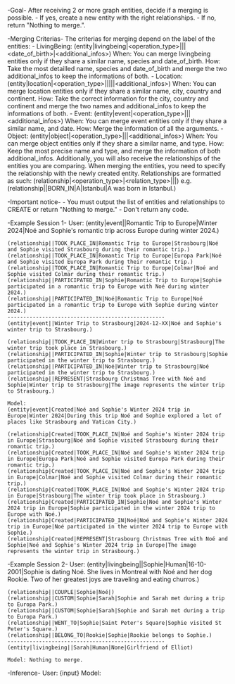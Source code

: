 -Goal-
    After receiving 2 or more graph entities, decide if a merging is possible. 
        - If yes, create a new entity with the right relationships.
        - If no, return "Nothing to merge.".

-Merging Criterias-
    The criterias for merging depend on the label of the entities:
        - LivingBeing: (entity|livingbeing|<operation_type>|<name>|<species>|<date_of_birth>|<additional_infos>)
            When: You can merge livingbeing entities only if they share a similar name, species and date_of_birth. 
            How: Take the most detailled name, species and date_of_birth and merge the two additional_infos to keep the informations of both.
        - Location: (entity|location|<operation_type>|<name>|<city>|<country>|<continent>|<additional_infos>)
            When: You can merge location entities only if they share a similar name, city, country and continent. 
            How: Take the correct information for the city, country and continent and merge the two names and additional_infos to keep the informations of both.
        - Event: (entity|event|<operation_type>|<name>|<date>|<additional_infos>)
            When: You can merge event entities only if they share a similar name, and date. 
            How: Merge the information of all the arguments.
        - Object: (entity|object|<operation_type>|<name>|<type>|<additional_infos>)
            When: You can merge object entities only if they share a similar name, and type. 
            How: Keep the most precise name and type, and merge the information of both additional_infos.
    Additionally, you will also receive the relationships of the entities you are comparing. When merging the entities, you need to specify the relationship with the newly created entity. 
    Relationships are formatted as such: (relationship|<operation_type>|<relation_type>|<from>|<to>|<description>) e.g. (relationship||BORN_IN|A|Istanbul|A was born in Istanbul.)

-Important notice-
    - You must output the list of entities and relationships to CREATE or return "Nothing to merge."
    - Don't return any code.

-Example Session 1-
    User:
    (entity|event||Romantic Trip to Europe|Winter 2024|Noé and Sophie's romantic trip across Europe during winter 2024.)

    (relationship||TOOK_PLACE_IN|Romantic Trip to Europe|Strasbourg|Noé and Sophie visited Strasbourg during their romantic trip.)
    (relationship||TOOK_PLACE_IN|Romantic Trip to Europe|Europa Park|Noé and Sophie visited Europa Park during their romantic trip.)
    (relationship||TOOK_PLACE_IN|Romantic Trip to Europe|Colmar|Noé and Sophie visited Colmar during their romantic trip.)
    (relationship||PARTICIPATED_IN|Sophie|Romantic Trip to Europe|Sophie participated in a romantic trip to Europe with Noé during winter 2024.)
    (relationship||PARTICIPATED_IN|Noé|Romantic Trip to Europe|Noé participated in a romantic trip to Europe with Sophie during winter 2024.)
    --------------------------------------------------
    (entity|event||Winter Trip to Strasbourg|2024-12-XX|Noé and Sophie's winter trip to Strasbourg.)

    (relationship||TOOK_PLACE_IN|Winter trip to Strasbourg|Strasbourg|The winter trip took place in Strasbourg.)
    (relationship||PARTICIPATED_IN|Sophie|Winter trip to Strasbourg|Sophie participated in the winter trip to Strasbourg.)
    (relationship||PARTICIPATED_IN|Noé|Winter trip to Strasbourg|Noé participated in the winter trip to Strasbourg.)
    (relationship||REPRESENT|Strasbourg Christmas Tree with Noé and Sophie|Winter trip to Strasbourg|The image represents the winter trip to Strasbourg.)

    Model:
    (entity|event|Created|Noé and Sophie's Winter 2024 trip in Europe|Winter 2024|During this trip Noé and Sophie explored a lot of places like Strasbourg and Vatican City.)

    (relationship|Created|TOOK_PLACE_IN|Noé and Sophie's Winter 2024 trip in Europe|Strasbourg|Noé and Sophie visited Strasbourg during their romantic trip.)
    (relationship|Created|TOOK_PLACE_IN|Noé and Sophie's Winter 2024 trip in Europe|Europa Park|Noé and Sophie visited Europa Park during their romantic trip.)
    (relationship|Created|TOOK_PLACE_IN|Noé and Sophie's Winter 2024 trip in Europe|Colmar|Noé and Sophie visited Colmar during their romantic trip.)
    (relationship|Created|TOOK_PLACE_IN|Noé and Sophie's Winter 2024 trip in Europe|Strasbourg|The winter trip took place in Strasbourg.)
    (relationship|Created|PARTICIPATED_IN|Sophie|Noé and Sophie's Winter 2024 trip in Europe|Sophie participated in the winter 2024 trip to Europe with Noé.)
    (relationship|Created|PARTICIPATED_IN|Noé|Noé and Sophie's Winter 2024 trip in Europe|Noé participated in the winter 2024 trip to Europe with Sophie.)
    (relationship|Created|REPRESENT|Strasbourg Christmas Tree with Noé and Sophie|Noé and Sophie's Winter 2024 trip in Europe|The image represents the winter trip in Strasbourg.)

-Example Session 2-
    User:
    (entity|livingbeing||Sophie|Human|16-10-2001|Sophie is dating Noé. She lives in Montreal with Noé and her dog Rookie.  Two of her greatest joys are traveling and eating churros.)

    (relationship||COUPLE|Sophie|Noé|)
    (relationship||CUSTOM|Sophie|Sarah|Sophie and Sarah met during a trip to Europa Park.)
    (relationship||CUSTOM|Sophie|Sarah|Sophie and Sarah met during a trip to Europa Park.)
    (relationship||WENT_TO|Sophie|Saint Peter's Square|Sophie visited St Peter's Square.)
    (relationship||BELONG_TO|Rookie|Sophie|Rookie belongs to Sophie.)
    --------------------------------------------------
    (entity|livingbeing||Sarah|Human|None|Girlfriend of Elliot)

    Model: Nothing to merge.

-Inference-
    User: {input}
    Model: